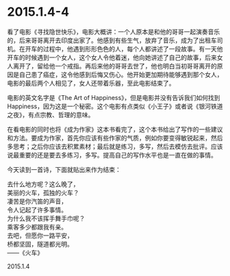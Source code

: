 2015.1.4-4
===========

看了电影《寻找隐世快乐》，电影大概讲：一个人原本是和他的哥哥一起演奏音乐的，后来哥哥离开去印度出家了。他感到有些生气，放弃了音乐，成为了出租车司机。在开车的过程中，他遇到形形色色的人，每个人都讲述了一段故事。有一天他开车的时候遇到一个女人，这个女人令他着迷，他向她讲述了自己的故事，后来女人离开了，留给他一个戒指。再后来他的哥哥去世了，他也明白当初哥哥离开的原因是自己患了癌症，这令他感到后悔又伤心。他开始更加期待能够遇到那个女人，电影的最后两个人相见了，女人还带着乐器，至此电影结束了。

电影的英文名字是《The Art of Happiness》，但是电影并没有告诉我们如何找到Happiness，因为这是一个秘密。这个电影有点类似《小王子》或者说《银河铁道之夜》，有点宗教、哲理的意味。

在看电影的同时也将《成为作家》这本书看完了，这个本书给出了写作的一些建议和方法。要成为作家，首先你应该有些作家的气质，例如你要变得敏锐起来，然后多思考；之后你应该去积累素材；最后就是练习，多写，然后去模仿去批评。应该说最重要的还是要去多练习，多写。提高自己的写作水平也是一直在做的事情。

今天读到一首诗，下面就贴出来作为结束：

去什么地方呢？这么晚了，  
美丽的火车，孤独的火车？  
凄苦是你汽笛的声音，  
令人记起了许多事情。  
为什么我不该挥手舞手巾呢？  
乘客多少都跟我有亲。  
去吧，但愿你一路平安，  
桥都坚固，隧道都光明。  
——《火车》

2015.1.4